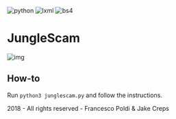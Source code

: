 ![python](https://img.shields.io/badge/python-3.6-orange.svg) ![lxml](https://img.shields.io/badge/lxml-4.2.5-orange.svg) ![bs4](https://img.shields.io/badge/BeautifulSoup-4.6.3-blue.svg)
# JungleScam

![img](https://i.imgur.com/M688WRn.png)

## How-to

Run `python3 junglescam.py` and follow the instructions.

2018 - All rights reserved - Francesco Poldi & Jake Creps
